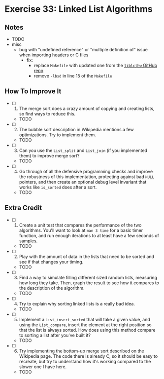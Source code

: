 # Exercise 33: Linked List Algorithms

## Notes

- TODO
- misc
  - bug with "undefined reference" or "multiple definition of" issue when importing headers or C files
    - fix:
      - replace `Makefile` with updated one from the [`liblcthw` GitHub repo](https://github.com/zedshaw/liblcthw/blob/master/Makefile)
      - remove `-lbsd` in line 15 of the `Makefile`

## How To Improve It

- [ ] 1. The merge sort does a crazy amount of copying and creating lists, so find ways to reduce this.
  - TODO
- [ ] 2. The bubble sort description in Wikipedia mentions a few optimizations. Try to implement them.
  - TODO
- [ ] 3. Can you use the `List_split` and `List_join` (if you implemented them) to improve merge sort?
  - TODO
- [ ] 4. Go through of all the defensive programming checks and improve the robustness of this implementation, protecting against bad `NULL` pointers, and then create an optional debug level invariant that works like `is_sorted` does after a sort.
  - TODO

## Extra Credit

- [ ] 1. Create a unit test that compares the performance of the two algorithms. You'll want to look at `man 3 time` for a basic timer function, and run enough iterations to at least have a few seconds of samples.
  - TODO
- [ ] 2. Play with the amount of data in the lists that need to be sorted and see if that changes your timing.
  - TODO
- [ ] 3. Find a way to simulate filling different sized random lists, measuring how long they take. Then, graph the result to see how it compares to the description of the algorithm.
  - TODO
- [ ] 4. Try to explain why sorting linked lists is a really bad idea.
  - TODO
- [ ] 5. Implement a `List_insert_sorted` that will take a given value, and using the `List_compare`, insert the element at the right position so that the list is always sorted. How does using this method compare to sorting a list after you've built it?
  - TODO
- [ ] 6. Try implementing the bottom-up merge sort described on the Wikipedia page. The code there is already C, so it should be easy to recreate, but try to understand how it's working compared to the slower one I have here.
  - TODO
